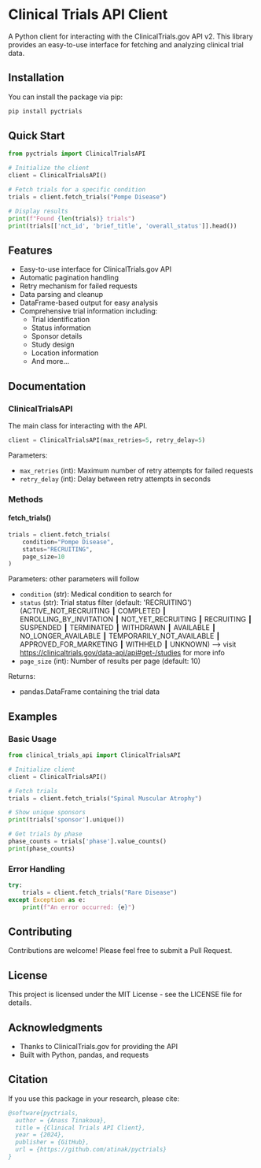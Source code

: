 # Clinical Trials API Client

A Python client for interacting with the ClinicalTrials.gov API v2. This library provides an easy-to-use interface for fetching and analyzing clinical trial data.

## Installation

You can install the package via pip:

```bash
pip install pyctrials
```

## Quick Start

```python
from pyctrials import ClinicalTrialsAPI

# Initialize the client
client = ClinicalTrialsAPI()

# Fetch trials for a specific condition
trials = client.fetch_trials("Pompe Disease")

# Display results
print(f"Found {len(trials)} trials")
print(trials[['nct_id', 'brief_title', 'overall_status']].head())
```

## Features

- Easy-to-use interface for ClinicalTrials.gov API
- Automatic pagination handling
- Retry mechanism for failed requests
- Data parsing and cleanup
- DataFrame-based output for easy analysis
- Comprehensive trial information including:
  - Trial identification
  - Status information
  - Sponsor details
  - Study design
  - Location information
  - And more...

## Documentation

### ClinicalTrialsAPI

The main class for interacting with the API.

```python
client = ClinicalTrialsAPI(max_retries=5, retry_delay=5)
```

Parameters:
- `max_retries` (int): Maximum number of retry attempts for failed requests
- `retry_delay` (int): Delay between retry attempts in seconds

### Methods

#### fetch_trials()

```python
trials = client.fetch_trials(
    condition="Pompe Disease",
    status="RECRUITING",
    page_size=10
)
```

Parameters: other parameters will follow
- `condition` (str): Medical condition to search for
- `status` (str): Trial status filter (default: 'RECRUITING') (ACTIVE_NOT_RECRUITING ┃ COMPLETED ┃ ENROLLING_BY_INVITATION ┃ NOT_YET_RECRUITING ┃ RECRUITING ┃ SUSPENDED ┃ TERMINATED ┃ WITHDRAWN ┃ AVAILABLE ┃ NO_LONGER_AVAILABLE ┃ TEMPORARILY_NOT_AVAILABLE ┃ APPROVED_FOR_MARKETING ┃ WITHHELD ┃ UNKNOWN) --> visit https://clinicaltrials.gov/data-api/api#get-/studies for more info
- `page_size` (int): Number of results per page (default: 10)

Returns:
- pandas.DataFrame containing the trial data

## Examples

### Basic Usage

```python
from clinical_trials_api import ClinicalTrialsAPI

# Initialize client
client = ClinicalTrialsAPI()

# Fetch trials
trials = client.fetch_trials("Spinal Muscular Atrophy")

# Show unique sponsors
print(trials['sponsor'].unique())

# Get trials by phase
phase_counts = trials['phase'].value_counts()
print(phase_counts)
```

### Error Handling

```python
try:
    trials = client.fetch_trials("Rare Disease")
except Exception as e:
    print(f"An error occurred: {e}")
```

## Contributing

Contributions are welcome! Please feel free to submit a Pull Request.

## License

This project is licensed under the MIT License - see the LICENSE file for details.

## Acknowledgments

- Thanks to ClinicalTrials.gov for providing the API
- Built with Python, pandas, and requests

## Citation

If you use this package in your research, please cite:

```bibtex
@software{pyctrials,
  author = {Anass Tinakoua},
  title = {Clinical Trials API Client},
  year = {2024},
  publisher = {GitHub},
  url = {https://github.com/atinak/pyctrials}
}
```